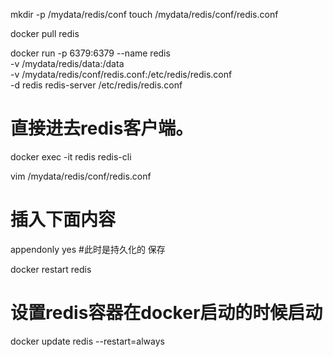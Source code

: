
mkdir -p /mydata/redis/conf
touch /mydata/redis/conf/redis.conf

docker pull redis

docker run -p 6379:6379 --name redis \
-v /mydata/redis/data:/data \
-v /mydata/redis/conf/redis.conf:/etc/redis/redis.conf \
-d redis redis-server /etc/redis/redis.conf

# 直接进去redis客户端。
docker exec -it redis redis-cli

vim /mydata/redis/conf/redis.conf
# 插入下面内容
appendonly yes       #此时是持久化的
保存

docker restart redis

# 设置redis容器在docker启动的时候启动
docker update redis --restart=always
